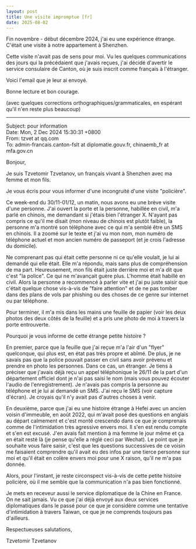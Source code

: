 ```yaml
---
layout: post  
title: Une visite impromptue [fr]
date: 2025-08-02
---
```


Fin novembre - début décembre 2024, j'ai eu une expérience étrange. C'était une visite à notre appartement à Shenzhen.

Cette visite n'avait pas de sens pour moi. Vu les quelques communications des jours qui la précédaient que j'avais reçues, j'ai décidé d'avertir le service consulaire de Canton, où je suis inscrit comme français à l'étranger.

Voici l'email que je leur ai envoyé.

Bonne lecture et bon courage.

(avec quelques corrections orthographiques/grammaticales, en espérant qu'il n'en reste plus beaucoup)

---

Subject: 	pour information  
Date: 	Mon, 2 Dec 2024 15:30:31 +0800  
From: 	tzvet at qq.com  
To: 	admin-francais.canton-fslt at diplomatie.gouv.fr, chinaemb_fr at mfa.gov.cn

Bonjour,

Je suis Tzvetomir Tzvetanov, un français vivant à Shenzhen avec ma femme et mon fils.

Je vous écris pour vous informer d'une incongruité d'une visite "policière".

Ce week-end du 30/11-01/12, un matin, nous avons eu une brève visite d'une personne. J'ai ouvert la porte et la personne, habillée en civil, m'a parlé en chinois, me demandant si j'étais bien l'étranger X. N'ayant pas compris ce qu'il me disait (mon niveau de chinois est plutôt faible), la personne m'a montré son téléphone avec ce qui m'a semblé être un SMS en chinois. Il a zoomé sur le texte et j'ai vu mon nom, mon numéro de téléphone actuel et mon ancien numéro de passeport (et je crois l'adresse du domicile).

Ne comprenant pas qui était cette personne ni ce qu'elle voulait, je lui ai demandé qui elle était. Elle m'a répondu, mais sans plus de compréhension de ma part. Heureusement, mon fils était juste derrière moi et m'a dit que c'est "la police". Ce qui ne m'avançait guère plus. L'homme était habillé en civil. Alors la personne a recommencé à parler vite et j'ai pu juste saisir que c'était quelque chose vis-à-vis de "faire attention" et de ne pas tomber dans des plans de vols par phishing ou des choses de ce genre sur internet ou par téléphone.

Pour terminer, il m'a mis dans les mains une feuille de papier (voir les deux photos des deux côtés de la feuille) et a pris une photo de moi à travers la porte entrouverte.

Pourquoi je vous informe de cette étrange petite histoire ?

En premier, parce que la feuille que j'ai reçue m'a l'air d'un "flyer" quelconque, qui plus est, en état pas très propre et abîmé. De plus, je ne savais pas que la police pouvait passer en civil sans avoir prévenu et prendre en photo les personnes. Dans ce cas, un étranger. Je tiens à préciser que j'avais déjà reçu un appel téléphonique le 26/11 de la part d'un département officiel dont je n'ai pas saisi le nom (mais vous pouvez écouter l'audio de l'enregistrement). Je n'avais pas compris la personne au téléphone et je lui ai demandé un SMS. J'ai reçu le SMS (voir capture d'écran). Je croyais qu'il n'y avait pas d'autres choses à venir.

En deuxième, parce que j'ai eu une histoire étrange à Hefei avec un ancien voisin d'immeuble, en août 2022, qui m'avait posé des questions en anglais au départ calmement et c'est monté crescendo dans ce que je comprenais comme de l'intimidation très agressive envers moi. Il s'en est rendu compte et s'en est excusé. J'en avais fait mention à ma femme le jour même et ça en était resté là (je pense qu'elle a réglé ceci par Wechat). Le point que je souhaite vous faire saisir, c'est que les questions successives de ce voisin me faisaient comprendre qu'il avait eu des infos par une tierce personne sur moi et qu'il était en colère envers moi pour une X raison, qu'il ne m'a pas donnée.

Alors, pour l'instant, je reste circonspect vis-à-vis de cette petite histoire policière, où il me semble que la communication n'a pas bien fonctionné.

Je mets en receveur aussi le service diplomatique de la Chine en France. On ne sait jamais. Vu ce que j'ai déjà envoyé aux deux services diplomatiques dans le passé pour ce que je considère comme une tentative d'intimidation à travers Taiwan, ce que je ne comprends toujours pas d'ailleurs.

Respectueuses salutations,

Tzvetomir Tzvetanov